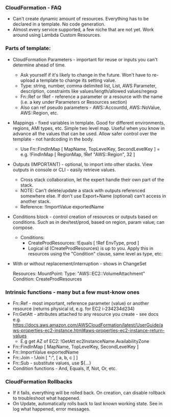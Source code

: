 ### CloudFormation - FAQ
- Can't create dynamic amount of resources. Everything has to be declared in a template. No code generation.
- Almost every service supported, a few niche that are not yet. Work around using Lambda Custom Resources.

### Parts of template:
- CloudFormation Parameters - important for reuse or inputs you can't determine ahead of time.
  - Ask yourself if it's likely to change in the future. Won't have to re-upload a template to change its setting value.
  - Type: string, number, comma delimited list, List<Type>, AWS Parameter, description, constraints like values/length/allowed values/regexp
  - Fn::Ref or !Ref - reference a parameter or a resource with the name (i.e. a key under Parameters or Resources section)
  - Also can ref pseudo parameters - AWS::AccountId, AWS::NoValue, AWS::Region, etc.
- Mappings - fixed variables in template. Good for different environments, regions, AMI types, etc. Simple two level map. Useful when you know in advance all the values that can be used. Allow safer control over the template - not hardcoding in the body.
  - Use Fn::FindInMap [ MapName, TopLevelKey, SecondLevelKey ] = e.g.
  !FindInMap [ RegionMap, !Ref "AWS::Region", 32 ]
- Outputs (IMPORTANT) - optional, to import into other stacks. View outputs in console or CLI - easily retrieve values.
  - Cross stack collaboration, let the expert handle their own part of the stack. 
  - NOTE: Can't delete/update a stack with outputs referenced somewhere else. If don't use Export+Name (optional) can't access in another stack.
  - Reference: !ImportValue exportedName
- Conditions block - control creation of resources or outputs based on conditions. Such as in dev/test/prod, based on region, param value; can compose.
  - Conditions:
    - CreateProdResources: !Equals [ !Ref EnvType, prod ] 
    - Logical id (CreateProdResources) is up to you. Apply this in resources using the "Condition" clause, same level as type, etc:

- With or without replacement/interruption - shows in ChangeSet

  Resources:
    MountPoint:
	  Type: "AWS::EC2::VolumeAttachment"
	  Condition: CreateProdResources

### Intrinsic functions - many but a few must-know ones
- Fn::Ref - most important, reference parameter (value) or another resource (returns physical id, e.g. for EC2 i-234234d234)
- Fn:GetAtt - attributes attached to any resource you create - see docs e.g. https://docs.aws.amazon.com/AWSCloudFormation/latest/UserGuide/aws-properties-ec2-instance.html#aws-properties-ec2-instance-return-values
  - E.g get AZ of EC2: !GetAtt ec2InstanceName.AvailabilityZone
- Fn::FindInMap [ MapName, TopLevelKey, SecondLevelKey ]
- Fn::ImportValue exportedName
- Fn::Join - !Join [ ":", [ a, b, c ] ]
- Fn::Sub - substitute values, use ${...}
- Condition functions - And, Equals, If, Not, Or, etc.

### CloudFormation Rollbacks
- If it fails, everything will be rolled back. On creation, can disable rollback to troubleshoot what happened.
- On Update, automatically rolls back to last known working state. See in log what happened, error messages.
